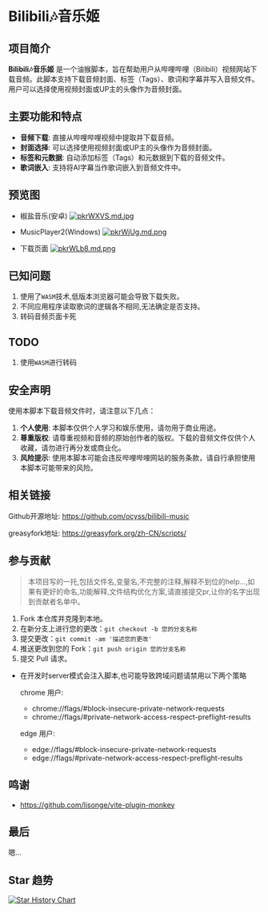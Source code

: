 # Bilibili🎶音乐姬

## 项目简介

**Bilibili🎶音乐姬** 是一个油猴脚本，旨在帮助用户从哔哩哔哩（Bilibili）视频网站下载音频。此脚本支持下载音频封面、标签（Tags）、歌词和字幕并写入音频文件。用户可以选择使用视频封面或UP主的头像作为音频封面。

## 主要功能和特点

- **音频下载**: 直接从哔哩哔哩视频中提取并下载音频。
- **封面选择**: 可以选择使用视频封面或UP主的头像作为音频封面。
- **标签和元数据**: 自动添加标签（Tags）和元数据到下载的音频文件。
- **歌词嵌入**: 支持将AI字幕当作歌词嵌入到音频文件中。

## 预览图

- 椒盐音乐(安卓)
[![pkrWXVS.md.jpg](https://s21.ax1x.com/2024/06/23/pkrWXVS.md.jpg)](https://imgse.com/i/pkrWXVS)

- MusicPlayer2(Windows)
[![pkrWjUg.md.png](https://s21.ax1x.com/2024/06/23/pkrWjUg.md.png)](https://imgse.com/i/pkrWjUg)

- 下载页面
[![pkrWLb8.md.png](https://s21.ax1x.com/2024/06/23/pkrWLb8.md.png)](https://imgse.com/i/pkrWLb8)

## 已知问题

1. 使用了`WASM`技术,低版本浏览器可能会导致下载失败。
2. 不同应用程序读取歌词的逻辑各不相同,无法确定是否支持。
3. 转码音频页面卡死

## TODO

1. 使用`WASM`进行转码

## 安全声明

使用本脚本下载音频文件时，请注意以下几点：

1. **个人使用**: 本脚本仅供个人学习和娱乐使用，请勿用于商业用途。
2. **尊重版权**: 请尊重视频和音频的原始创作者的版权。下载的音频文件仅供个人收藏，请勿进行再分发或商业化。
3. **风险提示**: 使用本脚本可能会违反哔哩哔哩网站的服务条款，请自行承担使用本脚本可能带来的风险。

## 相关链接

Github开源地址: <https://github.com/ocyss/bilibili-music>

greasyfork地址: <https://greasyfork.org/zh-CN/scripts/>

## 参与贡献

> 本项目写的一托,包括文件名,变量名,不完整的注释,解释不到位的help...,如果有更好的命名,功能解释,文件结构优化方案,请直接提交pr,让你的名字出现到贡献者名单中。

1. Fork 本仓库并克隆到本地。
2. 在新分支上进行您的更改：`git checkout -b 您的分支名称`
3. 提交更改：`git commit -am '描述您的更改'`
4. 推送更改到您的 Fork：`git push origin 您的分支名称`
5. 提交 Pull 请求。

- 在开发时server模式会注入脚本,也可能导致跨域问题请禁用以下两个策略
  
  chrome 用户:

  - chrome://flags/#block-insecure-private-network-requests
  - chrome://flags/#private-network-access-respect-preflight-results

  edge 用户:

  - edge://flags/#block-insecure-private-network-requests
  - edge://flags/#private-network-access-respect-preflight-results

## 鸣谢

- <https://github.com/lisonge/vite-plugin-monkey>

## 最后

嗯...

## Star 趋势

<a href="https://star-history.com/#ocyss/bilibili-music&Date">
 <picture>
   <source media="(prefers-color-scheme: dark)" srcset="https://api.star-history.com/svg?repos=ocyss/bilibili-music&type=Date&theme=dark" />
   <source media="(prefers-color-scheme: light)" srcset="https://api.star-history.com/svg?repos=ocyss/bilibili-music&type=Date" />
   <img alt="Star History Chart" src="https://api.star-history.com/svg?repos=ocyss/bilibili-music&type=Date" />
 </picture>
</a>